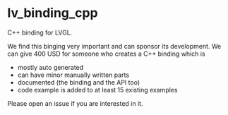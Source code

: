 # lv_binding_cpp

C++ binding for LVGL.

We find this binging very important and can sponsor its development.  We can give 400 USD for someone who creates a C++ binding which is 
- mostly auto generated
- can have minor manually written parts
- documented (the binding and the API too)
- code example is added to at least 15 existing examples

Please open an issue if you are interested in it. 
